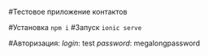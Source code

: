 #Тестовое приложение контактов

#Установка
```npm i```
#Запуск
```ionic serve```

#Авторизация:
*login*: test
*password*: megalongpassword